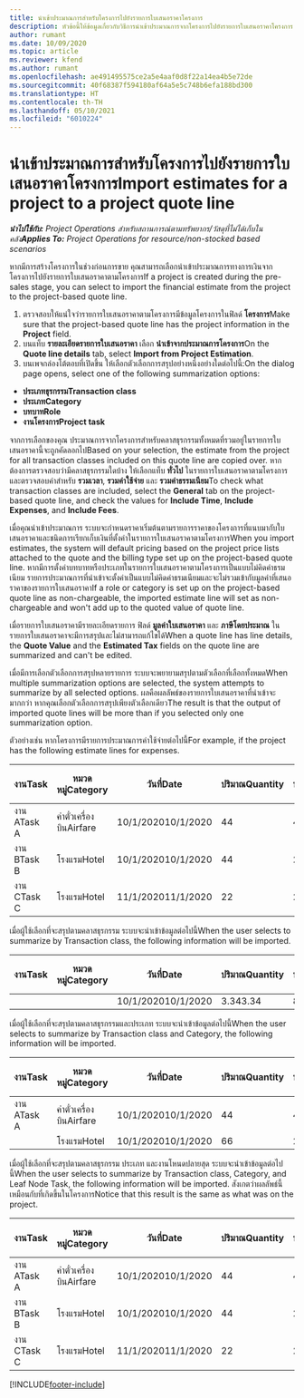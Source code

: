 ```yaml
---
title: นำเข้าประมาณการสำหรับโครงการไปยังรายการใบเสนอราคาโครงการ
description: หัวข้อนี้ให้ข้อมูลเกี่ยวกับวิธีการนำเข้าประมาณการจากโครงการไปยังรายการใบเสนอราคาโครงการ
author: rumant
ms.date: 10/09/2020
ms.topic: article
ms.reviewer: kfend
ms.author: rumant
ms.openlocfilehash: ae491495575ce2a5e4aaf0d8f22a14ea4b5e72de
ms.sourcegitcommit: 40f68387f594180af64a5e5c748b6efa188bd300
ms.translationtype: HT
ms.contentlocale: th-TH
ms.lasthandoff: 05/10/2021
ms.locfileid: "6010224"
---
```

# <a name="import-estimates-for-a-project-to-a-project-quote-line"></a><span data-ttu-id="ad835-103">นำเข้าประมาณการสำหรับโครงการไปยังรายการใบเสนอราคาโครงการ</span><span class="sxs-lookup"><span data-stu-id="ad835-103">Import estimates for a project to a project quote line</span></span>

<span data-ttu-id="ad835-104">_**นำไปใช้กับ:** Project Operations สำหรับสถานการณ์ตามทรัพยากร/วัสดุที่ไม่ได้เก็บในคลัง_</span><span class="sxs-lookup"><span data-stu-id="ad835-104">_**Applies To:** Project Operations for resource/non-stocked based scenarios_</span></span>


<span data-ttu-id="ad835-105">หากมีการสร้างโครงการในช่วงก่อนการขาย คุณสามารถเลือกนำเข้าประมาณการทางการเงินจากโครงการไปยังรายการใบเสนอราคาตามโครงการ</span><span class="sxs-lookup"><span data-stu-id="ad835-105">If a project is created during the pre-sales stage, you can select to import the financial estimate from the project to the project-based quote line.</span></span>

1. <span data-ttu-id="ad835-106">ตรวจสอบให้แน่ใจว่ารายการใบเสนอราคาตามโครงการมีข้อมูลโครงการในฟิลด์ **โครงการ**</span><span class="sxs-lookup"><span data-stu-id="ad835-106">Make sure that the project-based quote line has the project information in the **Project** field.</span></span>
2. <span data-ttu-id="ad835-107">บนแท็บ **รายละเอียดรายการใบเสนอราคา** เลือก **นำเข้าจากประมาณการโครงการ**</span><span class="sxs-lookup"><span data-stu-id="ad835-107">On the **Quote line details** tab, select **Import from Project Estimation**.</span></span>
3. <span data-ttu-id="ad835-108">บนเพจกล่องโต้ตอบที่เปิดขึ้น ให้เลือกตัวเลือกการสรุปอย่างหนึ่งอย่างใดต่อไปนี้:</span><span class="sxs-lookup"><span data-stu-id="ad835-108">On the dialog page opens, select one of the following summarization options:</span></span>

  - <span data-ttu-id="ad835-109">**ประเภทธุรกรรม**</span><span class="sxs-lookup"><span data-stu-id="ad835-109">**Transaction class**</span></span>
  - <span data-ttu-id="ad835-110">**ประเภท**</span><span class="sxs-lookup"><span data-stu-id="ad835-110">**Category**</span></span>
  - <span data-ttu-id="ad835-111">**บทบาท**</span><span class="sxs-lookup"><span data-stu-id="ad835-111">**Role**</span></span> 
  - <span data-ttu-id="ad835-112">**งานโครงการ**</span><span class="sxs-lookup"><span data-stu-id="ad835-112">**Project task**</span></span>

<span data-ttu-id="ad835-113">จากการเลือกของคุณ ประมาณการจากโครงการสำหรับคลาสธุรกรรมทั้งหมดที่รวมอยู่ในรายการใบเสนอราคานี้จะถูกคัดลอกไป</span><span class="sxs-lookup"><span data-stu-id="ad835-113">Based on your selection, the estimate from the project for all transaction classes included on this quote line are copied over.</span></span> <span data-ttu-id="ad835-114">หากต้องการตรวจสอบว่ามีคลาสธุรกรรมใดบ้าง ให้เลือกแท็บ **ทั่วไป** ในรายการใบเสนอราคาตามโครงการและตรวจสอบค่าสำหรับ **รวมเวลา**, **รวมค่าใช้จ่าย** และ **รวมค่าธรรมเนียม**</span><span class="sxs-lookup"><span data-stu-id="ad835-114">To check what transaction classes are included, select the **General** tab on the project-based quote line, and check the values for **Include Time**, **Include Expenses**, and **Include Fees**.</span></span>

<span data-ttu-id="ad835-115">เมื่อคุณนำเข้าประมาณการ ระบบจะกำหนดราคาเริ่มต้นตามรายการราคาของโครงการที่แนบมากับใบเสนอราคาและชนิดการเรียกเก็บเงินที่ตั้งค่าในรายการใบเสนอราคาตามโครงการ</span><span class="sxs-lookup"><span data-stu-id="ad835-115">When you import estimates, the system will default pricing based on the project price lists attached to the quote and the billing type set up on the project-based quote line.</span></span> <span data-ttu-id="ad835-116">หากมีการตั้งค่าบทบาทหรือประเภทในรายการใบเสนอราคาตามโครงการเป็นแบบไม่คิดค่าธรมเนียม รายการประมาณการที่นำเข้าจะตั้งค่าเป็นแบบไม่คิดค่าธรมเนียมและจะไม่รวมเข้ากับมูลค่าที่เสนอราคาของรายการใบเสนอราคา</span><span class="sxs-lookup"><span data-stu-id="ad835-116">If a role or category is set up on the project-based quote line as non-chargeable, the imported estimate line will set as non-chargeable and won't add up to the quoted value of quote line.</span></span>

<span data-ttu-id="ad835-117">เมื่อรายการใบเสนอราคามีรายละเอียดรายการ ฟิลด์ **มูลค่าใบเสนอราคา** และ **ภาษีโดยประมาณ** ในรายการใบเสนอราคาจะมีการสรุปและไม่สามารถแก้ไขได้</span><span class="sxs-lookup"><span data-stu-id="ad835-117">When a quote line has line details, the **Quote Value** and the **Estimated Tax** fields on the quote line are summarized and can't be edited.</span></span>

<span data-ttu-id="ad835-118">เมื่อมีการเลือกตัวเลือกการสรุปหลายรายการ ระบบจะพยายามสรุปตามตัวเลือกที่เลือกทั้งหมด</span><span class="sxs-lookup"><span data-stu-id="ad835-118">When multiple summarization options are selected, the system attempts to summarize by all selected options.</span></span> <span data-ttu-id="ad835-119">ผลคือผลลัพธ์ของรายการใบเสนอราคาที่นำเข้าจะมากกว่า หากคุณเลือกตัวเลือกการสรุปเพียงตัวเลือกเดียว</span><span class="sxs-lookup"><span data-stu-id="ad835-119">The result is that the output of imported quote lines will be more than if you selected only one summarization option.</span></span>

<span data-ttu-id="ad835-120">ตัวอย่างเช่น หากโครงการมีรายการประมาณการค่าใช้จ่ายต่อไปนี้</span><span class="sxs-lookup"><span data-stu-id="ad835-120">For example, if the project has the following estimate lines for expenses.</span></span>

| <span data-ttu-id="ad835-121">งาน</span><span class="sxs-lookup"><span data-stu-id="ad835-121">Task</span></span> | <span data-ttu-id="ad835-122">หมวดหมู่</span><span class="sxs-lookup"><span data-stu-id="ad835-122">Category</span></span> | <span data-ttu-id="ad835-123">วันที่</span><span class="sxs-lookup"><span data-stu-id="ad835-123">Date</span></span> | <span data-ttu-id="ad835-124">ปริมาณ</span><span class="sxs-lookup"><span data-stu-id="ad835-124">Quantity</span></span> | <span data-ttu-id="ad835-125">ราคาต่อหน่วย</span><span class="sxs-lookup"><span data-stu-id="ad835-125">Unit price</span></span> | <span data-ttu-id="ad835-126">จำนวน</span><span class="sxs-lookup"><span data-stu-id="ad835-126">Amount</span></span> |
| --- | --- | --- | --- | --- | --- |
| <span data-ttu-id="ad835-127">งาน A</span><span class="sxs-lookup"><span data-stu-id="ad835-127">Task A</span></span> | <span data-ttu-id="ad835-128">ค่าตั๋วเครื่องบิน</span><span class="sxs-lookup"><span data-stu-id="ad835-128">Airfare</span></span> | <span data-ttu-id="ad835-129">10/1/2020</span><span class="sxs-lookup"><span data-stu-id="ad835-129">10/1/2020</span></span> | <span data-ttu-id="ad835-130">4</span><span class="sxs-lookup"><span data-stu-id="ad835-130">4</span></span> | <span data-ttu-id="ad835-131">400</span><span class="sxs-lookup"><span data-stu-id="ad835-131">400</span></span> | <span data-ttu-id="ad835-132">1600</span><span class="sxs-lookup"><span data-stu-id="ad835-132">1600</span></span> |
| <span data-ttu-id="ad835-133">งาน B</span><span class="sxs-lookup"><span data-stu-id="ad835-133">Task B</span></span> | <span data-ttu-id="ad835-134">โรงแรม</span><span class="sxs-lookup"><span data-stu-id="ad835-134">Hotel</span></span> | <span data-ttu-id="ad835-135">10/1/2020</span><span class="sxs-lookup"><span data-stu-id="ad835-135">10/1/2020</span></span> | <span data-ttu-id="ad835-136">4</span><span class="sxs-lookup"><span data-stu-id="ad835-136">4</span></span> | <span data-ttu-id="ad835-137">200</span><span class="sxs-lookup"><span data-stu-id="ad835-137">200</span></span> | <span data-ttu-id="ad835-138">800</span><span class="sxs-lookup"><span data-stu-id="ad835-138">800</span></span> |
| <span data-ttu-id="ad835-139">งาน C</span><span class="sxs-lookup"><span data-stu-id="ad835-139">Task C</span></span> | <span data-ttu-id="ad835-140">โรงแรม</span><span class="sxs-lookup"><span data-stu-id="ad835-140">Hotel</span></span> | <span data-ttu-id="ad835-141">11/1/2020</span><span class="sxs-lookup"><span data-stu-id="ad835-141">11/1/2020</span></span> | <span data-ttu-id="ad835-142">2</span><span class="sxs-lookup"><span data-stu-id="ad835-142">2</span></span> | <span data-ttu-id="ad835-143">200</span><span class="sxs-lookup"><span data-stu-id="ad835-143">200</span></span> | <span data-ttu-id="ad835-144">400</span><span class="sxs-lookup"><span data-stu-id="ad835-144">400</span></span> |

<span data-ttu-id="ad835-145">เมื่อผู้ใช้เลือกที่จะสรุปตามคลาสธุรกรรม ระบบจะนำเข้าข้อมูลต่อไปนี้</span><span class="sxs-lookup"><span data-stu-id="ad835-145">When the user selects to summarize by Transaction class, the following information will be imported.</span></span>

| <span data-ttu-id="ad835-146">งาน</span><span class="sxs-lookup"><span data-stu-id="ad835-146">Task</span></span> | <span data-ttu-id="ad835-147">หมวดหมู่</span><span class="sxs-lookup"><span data-stu-id="ad835-147">Category</span></span> | <span data-ttu-id="ad835-148">วันที่</span><span class="sxs-lookup"><span data-stu-id="ad835-148">Date</span></span> | <span data-ttu-id="ad835-149">ปริมาณ</span><span class="sxs-lookup"><span data-stu-id="ad835-149">Quantity</span></span> | <span data-ttu-id="ad835-150">ราคาต่อหน่วย</span><span class="sxs-lookup"><span data-stu-id="ad835-150">Unit price</span></span> | <span data-ttu-id="ad835-151">จำนวน</span><span class="sxs-lookup"><span data-stu-id="ad835-151">Amount</span></span> |
| --- | --- | --- | --- | --- | --- |
| | | <span data-ttu-id="ad835-152">10/1/2020</span><span class="sxs-lookup"><span data-stu-id="ad835-152">10/1/2020</span></span> | <span data-ttu-id="ad835-153">3.34</span><span class="sxs-lookup"><span data-stu-id="ad835-153">3.34</span></span> | <span data-ttu-id="ad835-154">840</span><span class="sxs-lookup"><span data-stu-id="ad835-154">840</span></span> | <span data-ttu-id="ad835-155">2800</span><span class="sxs-lookup"><span data-stu-id="ad835-155">2800</span></span> |

<span data-ttu-id="ad835-156">เมื่อผู้ใช้เลือกที่จะสรุปตามคลาสธุรกรรมและประเภท ระบบจะนำเข้าข้อมูลต่อไปนี้</span><span class="sxs-lookup"><span data-stu-id="ad835-156">When the user selects to summarize by Transaction class and Category, the following information will be imported.</span></span>

| <span data-ttu-id="ad835-157">งาน</span><span class="sxs-lookup"><span data-stu-id="ad835-157">Task</span></span> | <span data-ttu-id="ad835-158">หมวดหมู่</span><span class="sxs-lookup"><span data-stu-id="ad835-158">Category</span></span> | <span data-ttu-id="ad835-159">วันที่</span><span class="sxs-lookup"><span data-stu-id="ad835-159">Date</span></span> | <span data-ttu-id="ad835-160">ปริมาณ</span><span class="sxs-lookup"><span data-stu-id="ad835-160">Quantity</span></span> | <span data-ttu-id="ad835-161">ราคาต่อหน่วย</span><span class="sxs-lookup"><span data-stu-id="ad835-161">Unit price</span></span> | <span data-ttu-id="ad835-162">จำนวน</span><span class="sxs-lookup"><span data-stu-id="ad835-162">Amount</span></span> |
| --- | --- | --- | --- | --- | --- |
| <span data-ttu-id="ad835-163">งาน A</span><span class="sxs-lookup"><span data-stu-id="ad835-163">Task A</span></span> | <span data-ttu-id="ad835-164">ค่าตั๋วเครื่องบิน</span><span class="sxs-lookup"><span data-stu-id="ad835-164">Airfare</span></span> | <span data-ttu-id="ad835-165">10/1/2020</span><span class="sxs-lookup"><span data-stu-id="ad835-165">10/1/2020</span></span> | <span data-ttu-id="ad835-166">4</span><span class="sxs-lookup"><span data-stu-id="ad835-166">4</span></span> | <span data-ttu-id="ad835-167">400</span><span class="sxs-lookup"><span data-stu-id="ad835-167">400</span></span> | <span data-ttu-id="ad835-168">1600</span><span class="sxs-lookup"><span data-stu-id="ad835-168">1600</span></span> |
| | <span data-ttu-id="ad835-169">โรงแรม</span><span class="sxs-lookup"><span data-stu-id="ad835-169">Hotel</span></span> | <span data-ttu-id="ad835-170">10/1/2020</span><span class="sxs-lookup"><span data-stu-id="ad835-170">10/1/2020</span></span> | <span data-ttu-id="ad835-171">6</span><span class="sxs-lookup"><span data-stu-id="ad835-171">6</span></span> | <span data-ttu-id="ad835-172">200</span><span class="sxs-lookup"><span data-stu-id="ad835-172">200</span></span> | <span data-ttu-id="ad835-173">1200</span><span class="sxs-lookup"><span data-stu-id="ad835-173">1200</span></span> |

<span data-ttu-id="ad835-174">เมื่อผู้ใช้เลือกที่จะสรุปตามคลาสธุรกรรม ประเภท และงานโหนดปลายสุด ระบบจะนำเข้าข้อมูลต่อไปนี้</span><span class="sxs-lookup"><span data-stu-id="ad835-174">When the user selects to summarize by Transaction class, Category, and Leaf Node Task, the following information will be imported.</span></span> <span data-ttu-id="ad835-175">สังเกตว่าผลลัพธ์นี้เหมือนกับที่เกิดขึ้นในโครงการ</span><span class="sxs-lookup"><span data-stu-id="ad835-175">Notice that this result is the same as what was on the project.</span></span>

| <span data-ttu-id="ad835-176">งาน</span><span class="sxs-lookup"><span data-stu-id="ad835-176">Task</span></span> | <span data-ttu-id="ad835-177">หมวดหมู่</span><span class="sxs-lookup"><span data-stu-id="ad835-177">Category</span></span> | <span data-ttu-id="ad835-178">วันที่</span><span class="sxs-lookup"><span data-stu-id="ad835-178">Date</span></span> | <span data-ttu-id="ad835-179">ปริมาณ</span><span class="sxs-lookup"><span data-stu-id="ad835-179">Quantity</span></span> | <span data-ttu-id="ad835-180">ราคาต่อหน่วย</span><span class="sxs-lookup"><span data-stu-id="ad835-180">Unit price</span></span> | <span data-ttu-id="ad835-181">จำนวน</span><span class="sxs-lookup"><span data-stu-id="ad835-181">Amount</span></span> |
| --- | --- | --- | --- | --- | --- |
| <span data-ttu-id="ad835-182">งาน A</span><span class="sxs-lookup"><span data-stu-id="ad835-182">Task A</span></span> | <span data-ttu-id="ad835-183">ค่าตั๋วเครื่องบิน</span><span class="sxs-lookup"><span data-stu-id="ad835-183">Airfare</span></span> | <span data-ttu-id="ad835-184">10/1/2020</span><span class="sxs-lookup"><span data-stu-id="ad835-184">10/1/2020</span></span> | <span data-ttu-id="ad835-185">4</span><span class="sxs-lookup"><span data-stu-id="ad835-185">4</span></span> | <span data-ttu-id="ad835-186">400</span><span class="sxs-lookup"><span data-stu-id="ad835-186">400</span></span> | <span data-ttu-id="ad835-187">1600</span><span class="sxs-lookup"><span data-stu-id="ad835-187">1600</span></span> |
| <span data-ttu-id="ad835-188">งาน B</span><span class="sxs-lookup"><span data-stu-id="ad835-188">Task B</span></span> | <span data-ttu-id="ad835-189">โรงแรม</span><span class="sxs-lookup"><span data-stu-id="ad835-189">Hotel</span></span> | <span data-ttu-id="ad835-190">10/1/2020</span><span class="sxs-lookup"><span data-stu-id="ad835-190">10/1/2020</span></span> | <span data-ttu-id="ad835-191">4</span><span class="sxs-lookup"><span data-stu-id="ad835-191">4</span></span> | <span data-ttu-id="ad835-192">200</span><span class="sxs-lookup"><span data-stu-id="ad835-192">200</span></span> | <span data-ttu-id="ad835-193">800</span><span class="sxs-lookup"><span data-stu-id="ad835-193">800</span></span> |
| <span data-ttu-id="ad835-194">งาน C</span><span class="sxs-lookup"><span data-stu-id="ad835-194">Task C</span></span> | <span data-ttu-id="ad835-195">โรงแรม</span><span class="sxs-lookup"><span data-stu-id="ad835-195">Hotel</span></span> | <span data-ttu-id="ad835-196">11/1/2020</span><span class="sxs-lookup"><span data-stu-id="ad835-196">11/1/2020</span></span> | <span data-ttu-id="ad835-197">2</span><span class="sxs-lookup"><span data-stu-id="ad835-197">2</span></span> | <span data-ttu-id="ad835-198">200</span><span class="sxs-lookup"><span data-stu-id="ad835-198">200</span></span> | <span data-ttu-id="ad835-199">400</span><span class="sxs-lookup"><span data-stu-id="ad835-199">400</span></span> |


[!INCLUDE[footer-include](../includes/footer-banner.md)]
